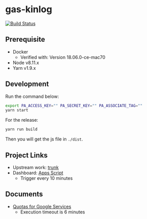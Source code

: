 # gas-kinlog

[![Build Status](https://travis-ci.org/announce/gas-kinlog.svg?branch=master)](https://travis-ci.org/announce/gas-kinlog)

## Prerequisite

* Docker
  * Verified with: Version 18.06.0-ce-mac70
* Node v8.11.x
* Yarn v1.9.x

## Development

Run the command below:

```bash
export PA_ACCESS_KEY="" PA_SECRET_KEY="" PA_ASSOCIATE_TAG=""
yarn start
```

For the release:

```bash
yarn run build
```

Then you will get the js file in `./dist`.

## Project Links

* Upstream work: [trunk](https://github.com/announce/gas-kinlog/compare/master...ymkjp:master)
* Dashboard: [Apps Script](https://script.google.com/home)
  * Trigger every 10 minutes

## Documents

* [Quotas for Google Services](https://developers.google.com/apps-script/guides/services/quotas)
  * Execution timeout is 6 minutes
